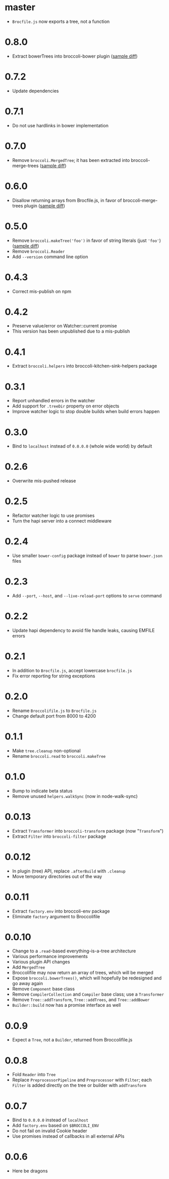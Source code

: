 # master

* `Brocfile.js` now exports a tree, not a function

# 0.8.0

* Extract bowerTrees into broccoli-bower plugin ([sample diff](https://github.com/joliss/broccoli-sample-app/commit/829e869f795012c08f5643a047b3f46c61dd0168))

# 0.7.2

* Update dependencies

# 0.7.1

* Do not use hardlinks in bower implementation

# 0.7.0

* Remove `broccoli.MergedTree`; it has been extracted into broccoli-merge-trees
  ([sample diff](https://github.com/joliss/broccoli-sample-app/commit/b6b30d5dd23ddf86d8b95b1440b2937de1b8bbcd#diff-ec6fb87583b2323d013c3e30c0a5084dL50))

# 0.6.0

* Disallow returning arrays from Brocfile.js, in favor of broccoli-merge-trees
  plugin ([sample diff](https://github.com/joliss/broccoli-sample-app/commit/b6b30d5dd23ddf86d8b95b1440b2937de1b8bbcd))

# 0.5.0

* Remove `broccoli.makeTree('foo')` in favor of string literals (just `'foo'`)
  ([sample diff](https://github.com/joliss/broccoli-sample-app/commit/ccd03da8e803a15fdd50e47c0ee71f9bbcfd911e))
* Remove `broccoli.Reader`
* Add `--version` command line option

# 0.4.3

* Correct mis-publish on npm

# 0.4.2

* Preserve value/error on Watcher::current promise
* This version has been unpublished due to a mis-publish

# 0.4.1

* Extract `broccoli.helpers` into broccoli-kitchen-sink-helpers package

# 0.3.1

* Report unhandled errors in the watcher
* Add support for `.treeDir` property on error objects
* Improve watcher logic to stop double builds when build errors happen

# 0.3.0

* Bind to `localhost` instead of `0.0.0.0` (whole wide world) by default

# 0.2.6

* Overwrite mis-pushed release

# 0.2.5

* Refactor watcher logic to use promises
* Turn the hapi server into a connect middleware

# 0.2.4

* Use smaller `bower-config` package instead of `bower` to parse `bower.json`
  files

# 0.2.3

* Add `--port`, `--host`, and `--live-reload-port` options to `serve` command

# 0.2.2

* Update hapi dependency to avoid file handle leaks, causing EMFILE errors

# 0.2.1

* In addition to `Brocfile.js`, accept lowercase `brocfile.js`
* Fix error reporting for string exceptions

# 0.2.0

* Rename `Broccolifile.js` to `Brocfile.js`
* Change default port from 8000 to 4200

# 0.1.1

* Make `tree.cleanup` non-optional
* Rename `broccoli.read` to `broccoli.makeTree`

# 0.1.0

* Bump to indicate beta status
* Remove unused `helpers.walkSync` (now in node-walk-sync)

# 0.0.13

* Extract `Transformer` into `broccoli-transform` package (now "`Transform`")
* Extract `Filter` into `broccoli-filter` package

# 0.0.12

* In plugin (tree) API, replace `.afterBuild` with `.cleanup`
* Move temporary directories out of the way

# 0.0.11

* Extract `factory.env` into broccoli-env package
* Eliminate `factory` argument to Broccolifile

# 0.0.10

* Change to a `.read`-based everything-is-a-tree architecture
* Various performance improvements
* Various plugin API changes
* Add `MergedTree`
* Broccolifile may now return an array of trees, which will be merged
* Expose `broccoli.bowerTrees()`, which will hopefully be redesigned and go
  away again
* Remove `Component` base class
* Remove `CompilerCollection` and `Compiler` base class; use a `Transformer`
* Remove `Tree::addTransform`, `Tree::addTrees`, and `Tree::addBower`
* `Builder::build` now has a promise interface as well

# 0.0.9

* Expect a `Tree`, not a `Builder`, returned from Broccolifile.js

# 0.0.8

* Fold `Reader` into `Tree`
* Replace `PreprocessorPipeline` and `Preprocessor` with `Filter`; each
  `Filter` is added directly on the tree or builder with `addTransform`

# 0.0.7

* Bind to `0.0.0.0` instead of `localhost`
* Add `factory.env` based on `$BROCCOLI_ENV`
* Do not fail on invalid Cookie header
* Use promises instead of callbacks in all external APIs

# 0.0.6

* Here be dragons
